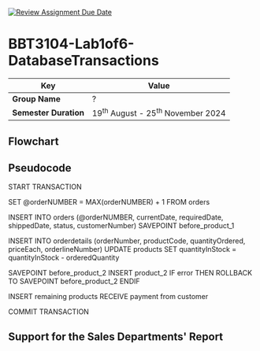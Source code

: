 [![Review Assignment Due Date](https://classroom.github.com/assets/deadline-readme-button-22041afd0340ce965d47ae6ef1cefeee28c7c493a6346c4f15d667ab976d596c.svg)](https://classroom.github.com/a/r-tQZu0l)
# BBT3104-Lab1of6-DatabaseTransactions


| **Key**                                                               | Value                                                                                                                                                                              |
|---------------|---------------------------------------------------------|
| **Group Name**                                                               | ? |
| **Semester Duration**                                                 | 19<sup>th</sup> August - 25<sup>th</sup> November 2024                                                                                                                       |

## Flowchart

## Pseudocode
START TRANSACTION

SET @orderNUMBER = MAX(orderNUMBER) + 1 FROM orders

INSERT INTO orders (@orderNUMBER, currentDate, requiredDate, shippedDate, status, customerNumber)
SAVEPOINT before_product_1

INSERT INTO orderdetails (orderNumber, productCode, quantityOrdered, priceEach, orderlineNumber)
UPDATE products SET quantityInStock = quantityInStock - orderedQuantity

SAVEPOINT before_product_2
INSERT product_2
IF error THEN
 ROLLBACK TO SAVEPOINT before_product_2
ENDIF

INSERT remaining products
RECEIVE payment from customer

COMMIT TRANSACTION

## Support for the Sales Departments' Report
